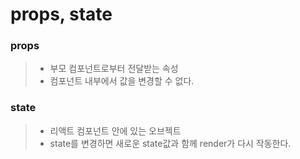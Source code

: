  # props, state 

 ### props 

> - 부모 컴포넌트로부터 전달받는 속성
> - 컴포넌트 내부에서 값을 변경할 수 없다. 

### state

> - 리액트 컴포넌트 안에 있는 오브젝트 
> - state를 변경하면 새로운 state값과 함께 render가 다시 작동한다. 